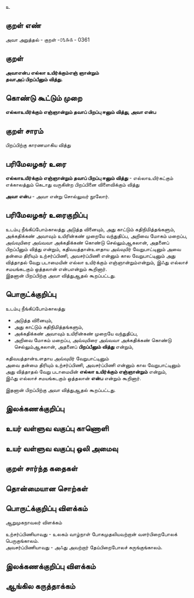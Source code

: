 உ

## குறள் எண் 

அவா அறுத்தல் - குறள் -௦௩௬௧ - 0361  

## குறள் 

**அவாஎன்ப எல்லா உயிர்க்கும்எஞ் ஞான்றும்  
தவாஅப் பிறப்பீனும் வித்து.**

## கொண்டு கூட்டும் முறை

**எல்லாஉயிர்க்கும் எஞ்ஞான்றும் தவாப் பிறப்பு ஈனும் வித்து, அவா என்ப**

## குறள் சாரம் 

பிறப்பிற்கு காரணமாகிய வித்து   

## பரிமேலழகர் உரை

**எல்லாஉயிர்க்கும் எஞ்ஞான்றும் தவாப் பிறப்பு ஈனும் வித்து** - எல்லாஉயிர்கட்கும் எக்காலத்தும் கெடாது வருகின்ற பிறப்பினை விளைவிக்கும் வித்து  

**அவா என்ப** - அவா என்று சொல்லுவர் நூலோர். 

## பரிமேலழகர் உரைகுறிப்பு   

உடம்பு நீங்கிப்போம்காலத்து அடுத்த வினையும், அது காட்டும் கதிநிமித்தங்களும், அக்கதிக்கண் அவாவும் உயிரின்கண் முறையே வந்துதிப்ப, அறிவை மோகம் மறைப்ப, அவ்வுயிரை அவ்வவா அக்கதிக்கண் கொண்டு செல்லும்ஆகலான், அதனைப் பிறப்பீனும் வித்து என்றும், கதிவயத்தான்உளதாய அவ்வுயிர் வேறுபாட்டினும் அவை தன்மை திரியும் உற்சர்ப்பிணி, அவசர்ப்பிணி என்னும் கால வேறுபாட்டினும் அது வித்தாதல் வேறு படாமையின் எல்லா உயிர்க்கும் எஞ்ஞான்றும்என்றும், இஃது எல்லாச் சமயங்கடகும் ஒத்தலான் என்பஎன்றும் கூறினார்.   
இதனான் பிறப்பிற்கு அவா வித்துஆதல் கூறப்பட்டது.    

## பொருட்க்குறிப்பு 

உடம்பு நீங்கிப்போம்காலத்து   
* அடுத்த வினையும்,   
* அது காட்டும் கதிநிமித்தங்களும்,  
* அக்கதிக்கண் அவாவும் உயிரின்கண் முறையே வந்துதிப்ப,  
* அறிவை மோகம் மறைப்ப, அவ்வுயிரை அவ்வவா அக்கதிக்கண் கொண்டு செல்லும்ஆகலான், அதனைப் **பிறப்பீனும் வித்து** என்றும்,  

கதிவயத்தான்உளதாய அவ்வுயிர் வேறுபாட்டினும்  
அவை தன்மை திரியும் உற்சர்ப்பிணி, அவசர்ப்பிணி என்னும் கால வேறுபாட்டினும் அது வித்தாதல் வேறு படாமையின் **எல்லா உயிர்க்கும் எஞ்ஞான்றும்** என்றும்,   
இஃது எல்லாச் சமயங்கடகும் ஒத்தலான் **என்ப** என்றும் கூறினார்.  

இதனான் பிறப்பிற்கு அவா வித்துஆதல் கூறப்பட்டது.    

## இலக்கணக்குறிப்பு  


## உயர் வள்ளுவ வகுப்பு காணொளி


## உயர் வள்ளுவ வகுப்பு ஒலி அமைவு 

 
## குறள் சார்ந்த கதைகள் 


## தொன்மையான சொற்கள்


## பொருட்க்குறிப்பு விளக்கம்

ஆறுமுகநாவலர்  விளக்கம்   

உற்சர்ப்பிணியாவது - உலகம் வாழ்நாள் போகமுதலியவற்றான் வளர்பிறைபோலக் பெருகுங்காலம்.   
அவசர்ப்பிணியாவது - அஃது அவற்றார் தேய்பிறைபோலச் சுருங்குங்காலம்.  
 
## இலக்கணக்குறிப்பு விளக்கம்


## ஆங்கில கருத்தாக்கம் 


